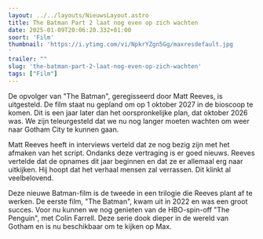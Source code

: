 ```yaml
---
layout: ../../layouts/NieuwsLayout.astro
title: The Batman Part 2 laat nog even op zich wachten
date: 2025-01-09T20:06:20.332+01:00
soort: 'Film'
thumbnail: 'https://i.ytimg.com/vi/NpkrYZgn5Gg/maxresdefault.jpg
'
trailer: ""
slug: 'the-batman-part-2-laat-nog-even-op-zich-wachten'
tags: ["Film"]
---
```


De opvolger van "The Batman", geregisseerd door Matt Reeves, is uitgesteld. De
film staat nu gepland om op 1 oktober 2027 in de bioscoop te komen. Dit is een
jaar later dan het oorspronkelijke plan, dat oktober 2026 was. We zijn
teleurgesteld dat we nu nog langer moeten wachten om weer naar Gotham City te
kunnen gaan.

Matt Reeves heeft in interviews verteld dat ze nog bezig zijn met het afmaken
van het script. Ondanks deze vertraging is er goed nieuws. Reeves vertelde dat
de opnames dit jaar beginnen en dat ze er allemaal erg naar uitkijken. Hij hoopt
dat het verhaal mensen zal verrassen. Dit klinkt al veelbelovend.

Deze nieuwe Batman-film is de tweede in een trilogie die Reeves plant af te
werken. De eerste film, "The Batman", kwam uit in 2022 en was een groot succes.
Voor nu kunnen we nog genieten van de HBO-spin-off "The Penguin", met Colin
Farrell. Deze serie dook dieper in de wereld van Gotham en is nu beschikbaar om
te kijken op Max.